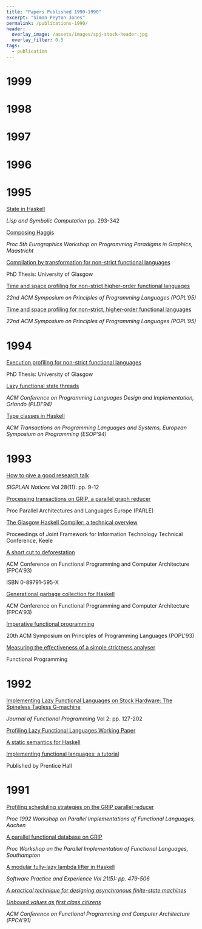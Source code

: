 ```yaml
---
title: "Papers Published 1990-1990"
excerpt: "Simon Peyton Jones"
permalink: /publications-1990/
header:
  overlay_image: /assets/images/spj-stock-header.jpg
  overlay_filter: 0.5
tags:
  - publication
---
```

# 1999



# 1998



# 1997



# 1996



# 1995

[State in Haskell](https://www.microsoft.com/en-us/research/publication/state-in-haskell/)

<em>Lisp and Symbolic Computation </em> pp. 293-342

[Composing Haggis](https://www.microsoft.com/en-us/research/publication/composing-haggis/)

<em> Proc 5th Eurographics Workshop on Programming Paradigms in Graphics, Maastricht </em>

[Compilation by transformation for non-strict functional languages](https://www.microsoft.com/en-us/research/publication/compilation-transformation-non-strict-functional-languages/)

PhD Thesis: University of Glasgow

[Time and space profiling for non-strict higher-order functional languages](https://www.microsoft.com/en-us/research/publication/time-space-profiling-non-strict-functional-languages/)

<em>22nd ACM Symposium on Principles of Programming Languages (POPL'95) </em>

[Time and space profiling for non-strict, higher-order functional languages](https://www.microsoft.com/en-us/research/publication/time-and-space-profiling-for-non-strict-higher-order-functional-languages-2/)

<em>22nd ACM Symposium on Principles of Programming Languages (POPL'95) </em>


# 1994

[Execution profiling for non-strict functional languages](https://www.microsoft.com/en-us/research/publication/execution-profiling-non-strict-functional-languages/)

PhD Thesis: University of Glasgow 


[Lazy functional state threads](https://www.microsoft.com/en-us/research/publication/lazy-functional-state-threads/)

<em>ACM Conference on Programming Languages Design and Implementation, Orlando (PLDI'94) </em>


[Type classes in Haskell](https://www.microsoft.com/en-us/research/publication/type-classes-in-haskell/)

<em>ACM Transactions on Programming Languages and Systems, European Symposium on Programming (ESOP'94)</em>


# 1993

[How to give a good research talk]()

<em>SIGPLAN Notices </em> Vol 28(11): pp. 9-12


[Processing transactions on GRIP, a parallel graph reducer](https://www.microsoft.com/en-us/research/publication/processing-transactions-on-grip-a-parallel-graph-reducer/)

Proc Parallel Architectures and Languages Europe (PARLE)


[The Glasgow Haskell Compiler: a technical overview](https://www.microsoft.com/en-us/research/publication/the-glasgow-haskell-compiler-a-technical-overview/)

Proceedings of Joint Framework for Information Technology Technical Conference, Keele 

[A short cut to deforestation](https://www.microsoft.com/en-us/research/publication/a-short-cut-to-deforestation/)

ACM Conference on Functional Programming and Computer Architecture (FPCA'93) 

ISBN 0-89791-595-X


[Generational garbage collection for Haskell](https://www.microsoft.com/en-us/research/publication/generational-garbage-collection-for-haskell/)

ACM Conference on Functional Programming and Computer Architecture (FPCA'93)


[Imperative functional programming](https://www.microsoft.com/en-us/research/publication/imperative-functional-programming/)

20th ACM Symposium on Principles of Programming Languages (POPL'93)


[Measuring the effectiveness of a simple strictness analyser](https://www.microsoft.com/en-us/research/publication/measuring-the-effectiveness-of-a-simple-strictness-analyser/)

Functional Programming


# 1992

[Implementing Lazy Functional Languages on Stock Hardware: The Spineless Tagless G-machine](https://www.microsoft.com/en-us/research/publication/implementing-lazy-functional-languages-on-stock-hardware-the-spineless-tagless-g-machine/)

<em>Journal of Functional Programming</em> Vol 2: pp. 127-202


[Profiling Lazy Functional Languages Working Paper](https://www.microsoft.com/en-us/research/publication/profiling-lazy-functional-languages-working-paper/)


[A static semantics for Haskell](https://www.microsoft.com/en-us/research/publication/a-static-semantics-for-haskell/)


[Implementing functional languages: a tutorial](https://www.microsoft.com/en-us/research/publication/implementing-functional-languages-a-tutorial/)

Published by Prentice Hall


# 1991

[Profiling scheduling strategies on the GRIP parallel reducer](https://www.microsoft.com/en-us/research/publication/profiling-scheduling-strategies-on-the-grip-parallel-reducer/)

<em>Proc 1992 Workshop on Parallel Implementations of Functional Languages, Aachen</em>

[A parallel functional database on GRIP](https://www.microsoft.com/en-us/research/publication/a-parallel-functional-database-grip/)

<em>Proc Workshop on the Parallel Implementation of Functional Languages, Southampton</em>

[A modular fully-lazy lambda lifter in Haskell](https://www.microsoft.com/en-us/research/publication/a-modular-fully-lazy-lambda-lifter-in-haskell/)

<em>Software Practice and Experience<em> Vol 21(5): pp. 479-506

[A practical technique for designing asynchronous finite-state machines](https://www.microsoft.com/en-us/research/publication/practical-technique-designing-asynchronous-finite-state-machines/)


[Unboxed values as first class citizens](https://www.microsoft.com/en-us/research/publication/unboxed-values-as-first-class-citizens/)

<em>ACM Conference on Functional Programming and Computer Architecture (FPCA'91)</em>

